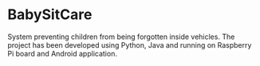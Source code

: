 # BabySitCare
System preventing children from being forgotten inside vehicles.
The project has been developed using Python, Java and running on Raspberry Pi board and Android application.
